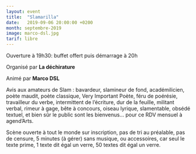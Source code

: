 ```yaml
---
layout: event
title:  "Slamarilla"
date:   2019-09-06 20:00:00 +0200
month: septembre-2019
image: marco-dsl.jpg
tarif: libre
---
```


Ouverture à 19h30: buffet offert puis démarrage à 20h

Organisé par **La déchirature**

Animé par **Marco DSL**

Avis aux amateurs de Slam : bavardeur, slamineur de fond, académilicien, poète maudit, poète classique, Very Important Poète, féru de poérésie, travailleur du verbe, intermittent de l’écriture, dur de la feuille, militant verbal, rimeur à gage, bête à concours, oiseau lyrique, slamentable, obsédé textuel, et bien sûr le public sont les bienvenus… pour ce RDV mensuel à agend’Arts.

Scène ouverte à tout le monde sur inscription, pas de tri au préalable, pas de censure, 5 minutes (à gérer) sans musique, ou accessoires, car seul le texte prime, 1 texte dit égal un verre, 50 textes dit égal un verre.
